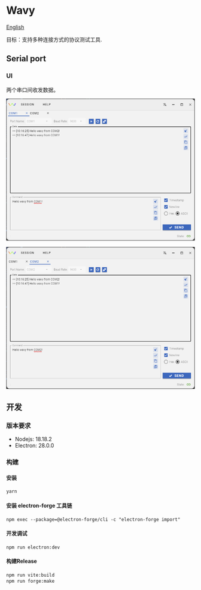 # Wavy

[English](README.md)

目标：支持多种连接方式的协议测试工具.

## Serial port

### UI

两个串口间收发数据。

![COM1](docs/imgs/COM-1.png)

![COM2](docs/imgs/COM-2.png)

## 开发

### 版本要求

- Nodejs: 18.18.2
- Electron: 28.0.0

### 构建

#### 安装

```shell
yarn
```

#### 安装 electron-forge 工具链

```shell
npm exec --package=@electron-forge/cli -c "electron-forge import"
```

#### 开发调试

```shell
npm run electron:dev
```

#### 构建Release

```shell
npm run vite:build
npm run forge:make
```
